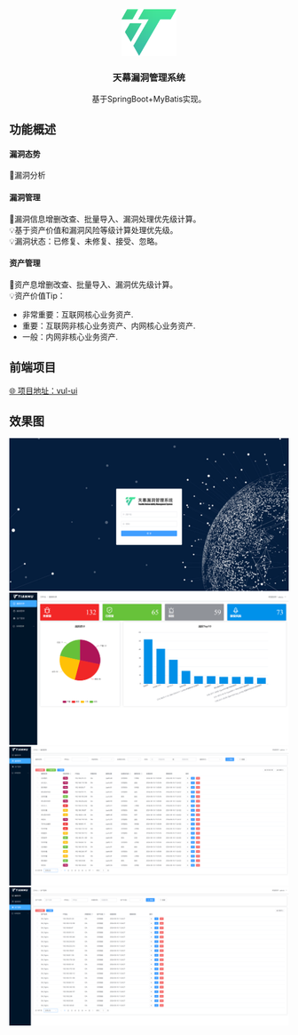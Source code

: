 <div align="center">
  <img width="100" src="https://github.com/liangzaiz666/vul-ui/blob/main/src/assets/icon.png">
  <h3>天幕漏洞管理系统</h3>
  <P>基于SpringBoot+MyBatis实现。</p>
</div>

## 功能概述
#### 漏洞态势
📝漏洞分析
#### 漏洞管理
📝漏洞信息增删改查、批量导入、漏洞处理优先级计算。<br>
💡基于资产价值和漏洞风险等级计算处理优先级。<br>
💡漏洞状态：已修复、未修复、接受、忽略。
#### 资产管理
📝资产息增删改查、批量导入、漏洞优先级计算。<br>
💡资产价值Tip：
- 非常重要：互联网核心业务资产.
- 重要：互联网非核心业务资产、内网核心业务资产.
- 一般：内网非核心业务资产.

## 前端项目
[🌐 项目地址：vul-ui](https://github.com/liangzaiz666/vul-ui)

## 效果图
<div align="center">
 <img src="https://github.com/liangzaiz666/vul-ui/blob/main/image/login.png">
 <img src="https://github.com/liangzaiz666/vul-ui/blob/main/image/dashboard.png">
 <img src="https://github.com/liangzaiz666/vul-ui/blob/main/image/vul.png">
 <img src="https://github.com/liangzaiz666/vul-ui/blob/main/image/assets.png">
</div>
